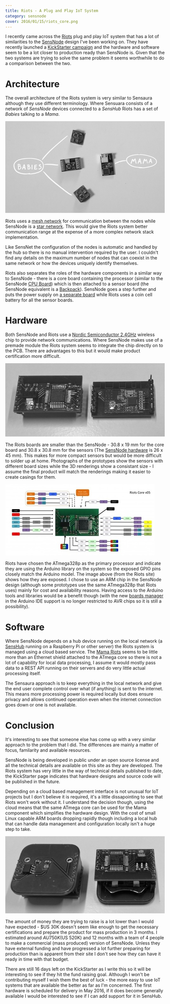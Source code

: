 ```yaml
---
title: Riots - A Plug and Play IoT System
category: sensnode
cover: 2016/01/15/riots_core.png
---
```

I recently came across the [Riots](http://www.riots.fi/) plug and play IoT system that has a lot of similarities to the [SensNode](/pages/sensnode/index.html) design I've been working on. They have recently launched a [KickStarter campaign](https://www.kickstarter.com/projects/riotsinstruments/riots-aware-for-you) and the hardware and software seem to be a lot closer to production ready than SensNode is. Given that the two systems are trying to solve the same problem it seems worthwhile to do a comparison between the two.

# Architecture

The overall architecture of the Riots system is very similar to Sensaura although they use different terminology. Where Sensuara consists of a network of *SensNode* devices connected to a *SensHub* Riots has a set of *Babies* talking to a *Mama*.

![Mama and Babies](/images/2016/01/15/mama_and_babies.png)

Riots uses a [mesh network](https://en.wikipedia.org/wiki/Mesh_network) for communication between the nodes while SensNode is a [star network](https://en.wikipedia.org/wiki/Star_network). This would give the Riots system better communication range at the expense of a more complex network stack implementation.

Like SensNet the configuration of the nodes is automatic and handled by the hub so there is no manual intervention required by the user. I couldn't find any details on the maximum number of nodes that can coexist in the same network or how the devices uniquely identify themselves.

Riots also separates the roles of the hardware components in a similar way to SensNode - there is a core board containing the processor (similar to the SensNode [CPU Board](/pages/sensnode/cpuboard.html)) which is then attached to a sensor board (the SensNode equivalent is a [Backpack](/pages/sensnode/backpack.html)). SensNode goes a step further and puts the power supply on [a separate board](/pages/sensnode/powerboard.html) while Riots uses a coin cell battery for all the sensor boards.

# Hardware

Both SensNode and Riots use a [Nordic Semiconductor 2.4GHz](http://www.nordicsemi.com/eng/Products/2.4GHz-RF) wireless chip to provide network communications. Where SensNode makes use of a premade module the Riots system seems to integrate the chip directly on to the PCB. There are advantages to this but it would make product certification more difficult.

![Riots Core Board](/images/2016/01/15/riots_core.png)

The Riots boards are smaller than the SensNode - 30.8 x 19 mm for the core board and 30.8 x 30.8 mm for the sensors (The [SensNode hardware](/pages/sensnode/hardware.html) is 26 x 45 mm). This makes for more compact sensors but would be more difficult to solder up at home. Photographs of the prototypes show the sensors with different board sizes while the 3D renderings show a consistant size - I assume the final product will match the renderings making it easier to create casings for them.

![Riots Core Pinout](/images/2016/01/15/riots_core_pinout.jpg)

Riots have chosen the ATmega328p as the primary processor and indicate they are using the Arduino library on the system so the exposed GPIO pins closely match the Arduino model. The image above (from the Riots site) shows how they are exposed. I chose to use an ARM chip in the SensNode design (although some prototypes use the same ATmega328p that Riots uses) mainly for cost and availability reasons. Having access to the Arduino tools and libraries would be a benefit though (with the new [boards manager](http://playground.arduino.cc/Main/BoardsManagerSupport) in the Arduino IDE support is no longer restricted to AVR chips so it is still a possibility).

# Software

Where SensNode depends on a hub device running on the local network (a [SensHub](/pages/senshub/index.html) running on a Raspberry Pi or other server) the Riots system is managed using a cloud based service. The [Mama Riots](http://www.riots.fi/p/mama-riots.html) seems to be little more than an Ethernet shield attached to the ATmega core so there is not a lot of capability for local data processing, I assume it would mostly pass data to a REST API running on their servers and do very little actual processing itself.

The Sensaura approach is to keep everything in the local network and give the end user complete control over what (if anything) is sent to the internet. This means more processing power is required locally but does ensure privacy and allows continued operation even when the internet connection goes down or one is not available.

# Conclusion

It's interesting to see that someone else has come up with a very similar approach to the problem that I did. The differences are mainly a matter of focus, familarity and available resources.

SensNode is being developed in public under an open source license and all the technical details are available on this site as they are developed. The Riots system has very little in the way of technical details published to date, the KickStarter page indicates that hardware designs and source code will be published in the future.

Depending on a cloud based management interface is not unusual for IoT projects but I don't believe it is required, it's a little dissapointing to see that Riots won't work without it. I understand the decision though, using the cloud means that the same ATmega core can be used for the Mama component which simplifies the hardware design. With the cost of small Linux capable ARM boards dropping rapidly though including a local hub that can handle data management and configuration locally isn't a huge step to take.

![Core and Base](/images/2016/01/15/core_and_base.png)

The amount of money they are trying to raise is a lot lower than I would have expected - $US 30K doesn't seem like enough to get the necessary certifications and prepare the product for mass production in 3 months. I estimated around $AU 750K ($US 520K) and 12 months with a team of 4 people to make a commercial (mass produced) version of SensNode. Unless they have external funding and have progressed a lot further preparing for production than is apparent from their site I don't see how they can have it ready in time with that budget.

There are still 16 days left on the KickStarter as I write this so it will be interesting to see if they hit the fund raising goal. Although I won't be contributing myself I wish them the best of luck - the more easy to use IoT systems that are available the better as far as I'm concerned. The first hardware is scheduled for delivery in May 2016, if it does become generally available I would be interested to see if I can add support for it in SensHub.
